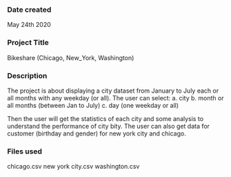 ### Date created
May 24th 2020

### Project Title
Bikeshare (Chicago, New_York, Washington)

### Description
The project is about displaying a city dataset from January to July each or all months with any weekday (or all).
The user can select:
a. city
b. month or all months (between Jan to July)
c. day (one weekday or all)

Then the user will get the statistics of each city and some analysis to understand the performance of city bity. The user can also get data for customer (birthday and gender) for new york city and chicago.


### Files used
chicago.csv
new york city.csv
washington.csv


